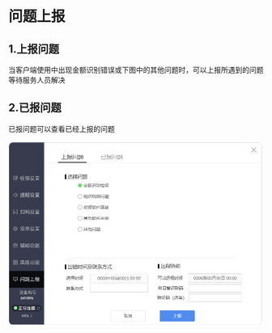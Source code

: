 # 问题上报

## 1.上报问题

当客户端使用中出现金额识别错误或下图中的其他问题时，可以上报所遇到的问题等待服务人员解决

## 2.已报问题

已报问题可以查看已经上报的问题

![](/image/image29.png)